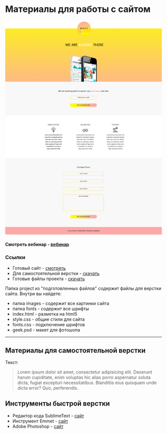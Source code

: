 # Материалы для работы с сайтом

![Готовый сайт](site.jpg)

#### Смотреть вебинар - [вебинар](https://www.youtube.com/watch?v=AauyNAM4ttI)



### Ссылки

 * Готовый  сайт - [смотреть](https://dualex23.github.io/portfolio/project-ready/)
 * Для самостоятельной верстки - [скачать](https://github.com/dualex23/webinar)
 * Готовые файлы проекта - [скачать](https://github.com/dualex23/webinar/tree/master/project-ready)

Папка project из "подготовленных файлов" содержит файлы для верстки сайта. Внутри вы найдете:

* папка images - содержит все картинки сайта
* папка fonts - содержит все шрифты
* index.html - разметка на  html5
* style.css - общие стили для сайта
* fonts.css - подключение шрифтов
* geek.psd - макет для фотошопа

***

## Материалы для самостоятельной верстки

Текст:
> Lorem ipsum dolor sit amet, consectetur adipisicing elit. Deserunt harum cupiditate, enim voluptas hic alias porro aspernatur soluta dicta, fugiat excepturi necessitatibus. Blanditiis eius quisquam unde dicta error? Quo, perferendis.

## Инструменты быстрой верстки

* Редактор кода SublimeText - [сайт](https://www.sublimetext.com)
* Инструмент Emmet - [сайт](https://emmet.io)
* Adobe Photoshop - [сайт](https://www.adobe.com/ru/products/photoshop.html)
